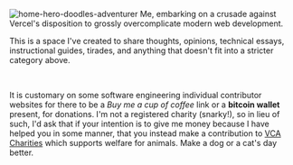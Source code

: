 ![home-hero-doodles-adventurer](/assets/doodles-adventurer.jpg)
<span class="alt-label" data-for="home-hero-doodles-adventurer">
  Me, embarking on a crusade against Vercel's disposition to grossly overcomplicate modern web development.
<span>

This is a space I've created to share thoughts, opinions, technical essays, instructional guides, tirades, and anything that doesn't fit into a stricter category above.

<br />

It is customary on some software engineering individual contributor websites for there to be a <i style="color: var(--secondary-color)">Buy me a cup of coffee</i> link or a <b style="color: var(--secondary-color)">bitcoin wallet</b> present, for donations. I'm not a registered charity (snarky!), so in lieu of such, I'd ask that if your intention is to give me money because I have helped you in some manner, that you instead make a contribution to [VCA Charities](https://www.vcacharities.org/donations) which supports welfare for animals. Make a dog or a cat's day better.
